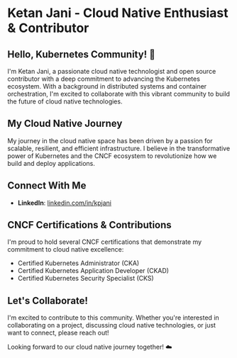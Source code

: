 # Ketan Jani - Cloud Native Enthusiast & Contributor

## Hello, Kubernetes Community! 👋

I'm Ketan Jani, a passionate cloud native technologist and open source contributor with a deep commitment to advancing the Kubernetes ecosystem. With a background in distributed systems and container orchestration, I'm excited to collaborate with this vibrant community to build the future of cloud native technologies.

## My Cloud Native Journey

My journey in the cloud native space has been driven by a passion for scalable, resilient, and efficient infrastructure. I believe in the transformative power of Kubernetes and the CNCF ecosystem to revolutionize how we build and deploy applications.

## Connect With Me

- **LinkedIn**: [linkedin.com/in/kpjani](https://www.linkedin.com/in/kpjani/)

## CNCF Certifications & Contributions

I'm proud to hold several CNCF certifications that demonstrate my commitment to cloud native excellence:

- Certified Kubernetes Administrator (CKA)
- Certified Kubernetes Application Developer (CKAD)
- Certified Kubernetes Security Specialist (CKS)

## Let's Collaborate!

I'm excited to contribute to this community. Whether you're interested in collaborating on a project, discussing cloud native technologies, or just want to connect, please reach out!

Looking forward to our cloud native journey together! ☁️
